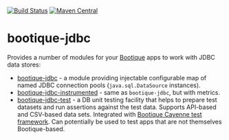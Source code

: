 [![Build Status](https://travis-ci.org/bootique/bootique-jdbc.svg)](https://travis-ci.org/bootique/bootique-jdbc)
[![Maven Central](https://maven-badges.herokuapp.com/maven-central/io.bootique.jdbc/bootique-jdbc/badge.svg)](https://maven-badges.herokuapp.com/maven-central/io.bootique.jdbc/bootique-jdbc/)

# bootique-jdbc

Provides a number of modules for your [Bootique](http://bootique.io) apps to work with JDBC data stores:

* [bootique-jdbc](https://github.com/bootique/bootique-jdbc) - a module providing injectable configurable map of named JDBC connection pools (`java.sql.DataSource` instances).
* [bootique-jdbc-instrumented](https://github.com/bootique/bootique-jdbc/tree/master/bootique-jdbc-instrumented) - same as `bootique-jdbc`, but with metrics.
* [bootique-jdbc-test](https://github.com/bootique/bootique-jdbc/tree/master/bootique-jdbc-test) - a DB unit testing facility that helps to prepare test datasets and run assertions against the test data. Supports API-based and CSV-based data sets. Integrated with [Bootique Cayenne test framework](https://github.com/bootique/bootique-cayenne/tree/master/bootique-cayenne-test). Can potentially be used to test apps that are not themselves Bootique-based.

